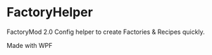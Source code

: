 # FactoryHelper
FactoryMod 2.0 Config helper to create Factories &amp; Recipes quickly.  

Made with WPF
